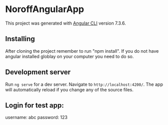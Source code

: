 # NoroffAngularApp

This project was generated with [Angular CLI](https://github.com/angular/angular-cli) version 7.3.6.

## Installing
After cloning the project remember to run "npm install".
If you do not have angular installed globlay on your computer you need to do so.

## Development server

Run `ng serve` for a dev server. Navigate to `http://localhost:4200/`. The app will automatically reload if you change any of the source files.

## Login for test app:
username: abc
password: 123
